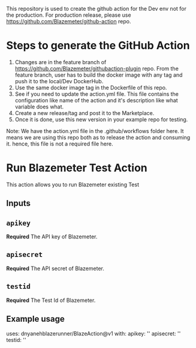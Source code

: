 This repository is used to create the github action for the Dev env not for the production. For production release, please use https://github.com/Blazemeter/github-action repo.

# Steps to generate the GitHub Action
1. Changes are in the feature branch of https://github.com/Blazemeter/githubaction-plugin repo. From the feature branch, user has to build the docker image with any tag and push it to the local/Dev DockerHub.
2. Use the same docker image tag in the Dockerfile of this repo.
3. See if you need to update the action.yml file. This file contains the configuration like name of the action and it's description like what variable does what.
4. Create a new release/tag and post it to the Marketplace.
5. Once it is done, use this new version in your example repo for testing.

Note: We have the action.yml file in the .github/workflows folder here. It means we are using this repo both as to release the action and consuming it. hence, this file is not a required file here.

# Run Blazemeter Test Action

This action allows you to run Blazemeter existing Test

## Inputs

## `apikey`
**Required** The API key of Blazemeter.
## `apisecret`
**Required** The API secret of Blazemeter.
## `testid`
**Required** The Test Id of Blazemeter.



## Example usage

uses: dnyanehblazerunner/BlazeAction@v1
with:
   apikey: ''
   apisecret: ''
   testid: ''
